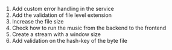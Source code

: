 1. Add custom error handling in the service
2. Add the validation of file level extension
3. Increase the file size
4. Check how to run the music from the backend to the frontend
5. Create a stream with a window size
6. Add validation on the hash-key of the byte file